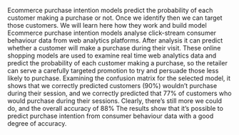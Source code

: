 Ecommerce purchase intention models predict the probability of each
customer making a purchase or not.
 Once we identify then we can target those customers.
 We will learn here how they work and build model
Ecommerce purchase intention models analyse click-stream consumer
behaviour data from web analytics platforms.
 After analysis it can predict whether a customer will make a purchase
during their visit.
 These online shopping models are used to examine real time web
analytics data and predict the probability of each customer making a
purchase, so the retailer can serve a carefully targeted promotion to try
and persuade those less likely to purchase.
Examining the confusion matrix for the selected model, it shows that we
correctly predicted customers (90%) wouldn’t purchase during their
session, and we correctly predicted that 77% of customers who would
purchase during their sessions.
 Clearly, there’s still more we could do, and the overall accuracy of 88%
 The results show that it’s possible to predict purchase intention from
consumer behaviour data with a good degree of accuracy.
